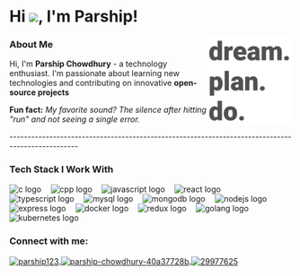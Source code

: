 <h1 align="left">
  Hi <img src="https://github.com/TheDudeThatCode/TheDudeThatCode/blob/master/Assets/Hi.gif" width="29">, I'm Parship!
</h1>

<img align="right" src="freepik_br_523d2063-4da5-4f5d-8ceb-11cf9187564f1111111111.png" height="30%" width="30%" />

<h3 align="left">About Me</h3>

<p align="left">
  Hi, I'm <b>Parship Chowdhury</b> - a technology enthusiast. I'm passionate about learning new technologies and contributing on innovative <b>open-source projects</b>

  
  <b>Fun fact:</b> <i>My favorite sound? The silence after hitting "run" and not seeing a single error.</i>
</p>
-------------------------------------------------------------------------------------------------
<h3 align="left">Tech Stack I Work With</h3>

<div align="left">
  <img src="https://skillicons.dev/icons?i=c" height="25" alt="c logo" />
  <img width="9" />
  <img src="https://skillicons.dev/icons?i=cpp" height="25" alt="cpp logo" />
  <img width="9" />
  <img src="https://skillicons.dev/icons?i=javascript" height="25" alt="javascript logo" />
  <img width="9" />
  <img src="https://skillicons.dev/icons?i=react" height="25" alt="react logo" />
  <img width="9" />
  <img src="https://skillicons.dev/icons?i=typescript" height="25" alt="typescript logo" />
  <img width="9" />
  <img src="https://skillicons.dev/icons?i=mysql" height="25" alt="mysql logo" />
  <img width="9" />
  <img src="https://skillicons.dev/icons?i=mongodb" height="25" alt="mongodb logo" />
  <img width="9" />
  <img src="https://skillicons.dev/icons?i=nodejs" height="25" alt="nodejs logo" />
  <img width="9" />
  <img src="https://skillicons.dev/icons?i=express" height="25" alt="express logo" />
  <img width="9" />
  <img src="https://skillicons.dev/icons?i=docker" height="25" alt="docker logo" />
  <img width="9" />
  <img src="https://skillicons.dev/icons?i=redux" height="25" alt="redux logo" />
  <img width="9" />
  <img src="https://skillicons.dev/icons?i=go" height="25" alt="golang logo" />
  <img width="9" />
  <img src="https://skillicons.dev/icons?i=kubernetes" height="25" alt="kubernetes logo" />
</div>


<h3 align="left">Connect with me:</h3>
<p align="left">
  <a href="https://twitter.com/parship123" target="_blank">
    <img align="center" src="https://raw.githubusercontent.com/rahuldkjain/github-profile-readme-generator/master/src/images/icons/Social/twitter.svg" alt="parship123" height="30" width="40" />
  </a>
  <a href="https://linkedin.com/in/parship-chowdhury-40a37728b" target="_blank">
    <img align="center" src="https://raw.githubusercontent.com/rahuldkjain/github-profile-readme-generator/master/src/images/icons/Social/linked-in-alt.svg" alt="parship-chowdhury-40a37728b" height="30" width="40" />
  </a>
  <a href="https://stackoverflow.com/users/29977625" target="_blank">
    <img align="center" src="https://raw.githubusercontent.com/rahuldkjain/github-profile-readme-generator/master/src/images/icons/Social/stack-overflow.svg" alt="29977625" height="30" width="40" />
  </a>
</p>

